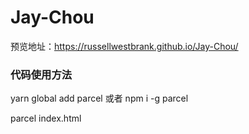 # Jay-Chou
预览地址：https://russellwestbrank.github.io/Jay-Chou/
### 代码使用方法
yarn global add parcel 或者 npm i -g parcel

parcel index.html
